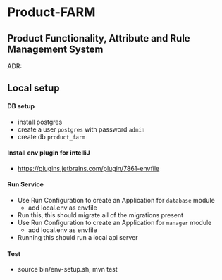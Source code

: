 # Product-FARM
## Product Functionality, Attribute and Rule Management System

ADR: <link to ADR>

## Local setup
#### DB setup
  - install postgres
  - create a user `postgres` with password `admin`
  - create db `product_farm`

#### Install env plugin for intelliJ
 - https://plugins.jetbrains.com/plugin/7861-envfile

#### Run Service
 - Use Run Configuration to create an Application for `database` module
    - add local.env as envfile
 - Run this, this should migrate all of the migrations present
 - Use Run Configuration to create an Application for `manager` module
    - add local.env as envfile
 - Running this should run a local api server

#### Test
- source bin/env-setup.sh; mvn test
